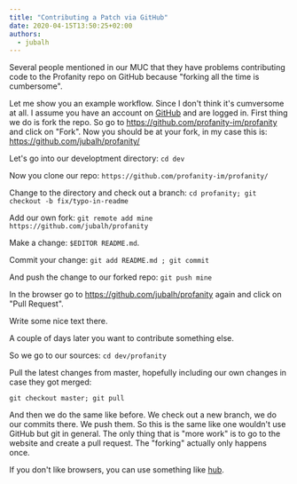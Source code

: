 ```yaml
---
title: "Contributing a Patch via GitHub"
date: 2020-04-15T13:50:25+02:00
authors:
  - jubalh
---
```


Several people mentioned in our MUC that they have problems contributing code to the Profanity repo on GitHub because "forking all the time is cumbersome".

Let me show you an example workflow. Since I don't think it's cumversome at all.
I assume you have an account on [GitHub](https://github.com) and are logged in.
First thing we do is fork the repo. So go to https://github.com/profanity-im/profanity and click on "Fork".
Now you should be at your fork, in my case this is: https://github.com/jubalh/profanity/

Let's go into our developtment directory: `cd dev`

Now you clone our repo: `https://github.com/profanity-im/profanity/`

Change to the directory and check out a branch: `cd profanity; git checkout -b fix/typo-in-readme`

Add our own fork: `git remote add mine https://github.com/jubalh/profanity`

Make a change: `$EDITOR README.md`.

Commit your change: `git add README.md ; git commit`

And push the change to our forked repo: `git push mine`

In the browser go to https://github.com/jubalh/profanity again and click on "Pull Request".

Write some nice text there.

A couple of days later you want to contribute something else.

So we go to our sources: `cd dev/profanity`

Pull the latest changes from master, hopefully including our own changes in case they got merged:

`git checkout master; git pull`


And then we do the same like before. We check out a new branch, we do our commits there. We push them.
So this is the same like one wouldn't use GitHub but git in general.
The only thing that is "more work" is to go to the website and create a pull request.
The "forking" actually only happens once.

If you don't like browsers, you can use something like [hub](https://hub.github.com/).
